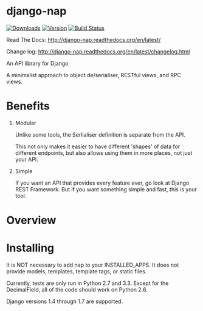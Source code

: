 django-nap
==========
[![Downloads](https://pypip.in/d/django-nap/badge.png)](https://crate.io/package/django-nap)
[![Version](https://pypip.in/v/django-nap/badge.png)](https://crate.io/package/django-nap)
[![Build Status](https://secure.travis-ci.org/funkybob/django-nap.png?branch=master)](http://travis-ci.org/funkybob/django-nap)

Read The Docs: http://django-nap.readthedocs.org/en/latest/

Change log: http://django-nap.readthedocs.org/en/latest/changelog.html

An API library for Django

A minimalist approach to object de/serialiser, RESTful views, and RPC views.

Benefits
========

1. Modular

    Unlike some tools, the Serlialiser definition is separate from the API.

    This not only makes it easier to have different 'shapes' of data for
    different endpoints, but also allows using them in more places, not just
    your API.

1. Simple

    If you want an API that provides every feature ever, go look at Django REST
    Framework.  But if you want something simple and fast, this is your tool.

Overview
========

Installing
==========

It is NOT necessary to add nap to your INSTALLED\_APPS.  It does not provide
models, templates, template tags, or static files.

Currently, tests are only run in Python 2.7 and 3.3.  Except for the
DecimalField, all of the code should work on Python 2.6.

Django versions 1.4 through 1.7 are supported.
